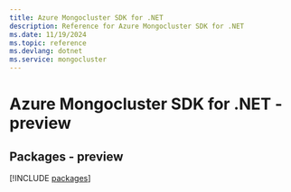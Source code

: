 ```yaml
---
title: Azure Mongocluster SDK for .NET
description: Reference for Azure Mongocluster SDK for .NET
ms.date: 11/19/2024
ms.topic: reference
ms.devlang: dotnet
ms.service: mongocluster
---
```

# Azure Mongocluster SDK for .NET - preview
## Packages - preview
[!INCLUDE [packages](mongocluster-index.md)]